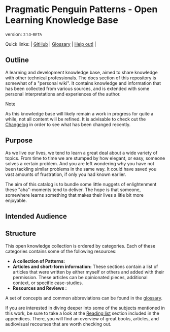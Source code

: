 # Pragmatic Penguin Patterns - Open Learning Knowledge Base

 
version: <small>2.1.0-BETA</small>

Quick links: | [GitHub](https://github.com/sddevelopment-be/penguin-pragmatic-patterns) | [Glossary](/X_Appendix/Glossary/HOME) | [Help out!](https://github.com/sddevelopment-be/penguin-pragmatic-patterns/blob/main/CONTRIBUTING.md) |


## Outline

A learning and development knowledge base, aimed to share knowledge with other technical professionals.
The docs section of this repository is somewhat of a "personal wiki".
It contains knowledge and information that has been collected from various sources, and is extended with some personal interpretations and experiences of the author.

> [!NOTE]
> As this knowledge base will likely remain a work in progress for quite a while,
> not all content will be refined. It is advisable to check out the [Changelog](/X_Appendix/HOME?id=changelog) in order to see what has been changed recently. 

## Purpose

As we live our lives, we tend to learn a great deal about a wide variety of topics.
From time to time we are stumped by how elegant, or easy, someone solves a certain problem. And you are left wondering why you have not been tackling similar problems in the same way. It could have saved you vast amounts of frustration, if only you had known earlier.

The aim of this catalog is to bundle some little nuggets of enlightenment these "aha"-moments tend to deliver.
The hope is that someone, somewhere learns something that makes their lives a litle bit more enjoyable.

## Intended Audience

## Structure

This open knowledge collection is ordered by categories. Each of these categories contains
some of the following resources:

- **A collection of Patterns:**
- **Articles and short-form information:** These sections contain a list of articles that were written by either myself or others and added with their permission. These articles can be opinionated pieces, additional context, or specific case-studies.
- **Resources and Reviews :**

A set of concepts and common abbreviations can be found in the [glossary](/X_APPENDIX/HOME?id=glossary).

If you are interested in diving deeper into some of the subjects mentioned in this work, be sure to take a look at the [Reading list](/X_Appendix/HOME?id=reading-list) section included in the appendices. There, you will find an overview of great books, articles, and audiovisual recourses that are worth checking out.
